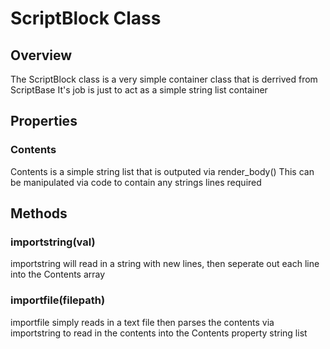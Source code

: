 ﻿# ScriptBlock Class

## Overview

The ScriptBlock class is a very simple container class that is derrived from ScriptBase
It's job is just to act as a simple string list container

## Properties

### Contents

Contents is a simple string list that is outputed via render_body()
This can be manipulated via code to contain any strings lines required

## Methods

### importstring(val)

importstring will read in a string with new lines, then seperate out each line into the Contents array

### importfile(filepath)

importfile simply reads in a text file then parses the contents via importstring to read in the contents
into the Contents property string list
